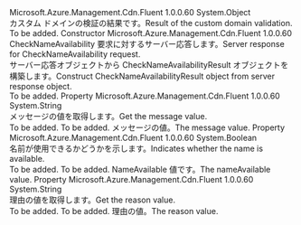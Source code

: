 <Type Name="CheckNameAvailabilityResult" FullName="Microsoft.Azure.Management.Cdn.Fluent.CheckNameAvailabilityResult">
  <TypeSignature Language="C#" Value="public class CheckNameAvailabilityResult" />
  <TypeSignature Language="ILAsm" Value=".class public auto ansi beforefieldinit CheckNameAvailabilityResult extends System.Object" />
  <TypeSignature Language="DocId" Value="T:Microsoft.Azure.Management.Cdn.Fluent.CheckNameAvailabilityResult" />
  <TypeSignature Language="VB.NET" Value="Public Class CheckNameAvailabilityResult" />
  <TypeSignature Language="F#" Value="type CheckNameAvailabilityResult = class" />
  <AssemblyInfo>
    <AssemblyName>Microsoft.Azure.Management.Cdn.Fluent</AssemblyName>
    <AssemblyVersion>1.0.0.60</AssemblyVersion>
  </AssemblyInfo>
  <Base>
    <BaseTypeName>System.Object</BaseTypeName>
  </Base>
  <Interfaces />
  <Docs>
    <summary>
             <span data-ttu-id="fad8c-101">カスタム ドメインの検証の結果です。</span><span class="sxs-lookup"><span data-stu-id="fad8c-101">Result of the custom domain validation.</span></span>
             </summary>
    <remarks>To be added.</remarks>
  </Docs>
  <Members>
    <Member MemberName=".ctor">
      <MemberSignature Language="C#" Value="public CheckNameAvailabilityResult (Microsoft.Azure.Management.Cdn.Fluent.Models.CheckNameAvailabilityOutputInner inner);" />
      <MemberSignature Language="ILAsm" Value=".method public hidebysig specialname rtspecialname instance void .ctor(class Microsoft.Azure.Management.Cdn.Fluent.Models.CheckNameAvailabilityOutputInner inner) cil managed" />
      <MemberSignature Language="DocId" Value="M:Microsoft.Azure.Management.Cdn.Fluent.CheckNameAvailabilityResult.#ctor(Microsoft.Azure.Management.Cdn.Fluent.Models.CheckNameAvailabilityOutputInner)" />
      <MemberSignature Language="VB.NET" Value="Public Sub New (inner As CheckNameAvailabilityOutputInner)" />
      <MemberSignature Language="F#" Value="new Microsoft.Azure.Management.Cdn.Fluent.CheckNameAvailabilityResult : Microsoft.Azure.Management.Cdn.Fluent.Models.CheckNameAvailabilityOutputInner -&gt; Microsoft.Azure.Management.Cdn.Fluent.CheckNameAvailabilityResult" Usage="new Microsoft.Azure.Management.Cdn.Fluent.CheckNameAvailabilityResult inner" />
      <MemberType>Constructor</MemberType>
      <AssemblyInfo>
        <AssemblyName>Microsoft.Azure.Management.Cdn.Fluent</AssemblyName>
        <AssemblyVersion>1.0.0.60</AssemblyVersion>
      </AssemblyInfo>
      <Parameters>
        <Parameter Name="inner" Type="Microsoft.Azure.Management.Cdn.Fluent.Models.CheckNameAvailabilityOutputInner" />
      </Parameters>
      <Docs>
        <param name="inner"><span data-ttu-id="fad8c-102">CheckNameAvailability 要求に対するサーバー応答します。</span><span class="sxs-lookup"><span data-stu-id="fad8c-102">Server response for CheckNameAvailability request.</span></span></param>
        <summary>
             <span data-ttu-id="fad8c-103">サーバー応答オブジェクトから CheckNameAvailabilityResult オブジェクトを構築します。</span><span class="sxs-lookup"><span data-stu-id="fad8c-103">Construct CheckNameAvailabilityResult object from server response object.</span></span>
             </summary>
        <remarks>To be added.</remarks>
      </Docs>
    </Member>
    <Member MemberName="Message">
      <MemberSignature Language="C#" Value="public string Message { get; }" />
      <MemberSignature Language="ILAsm" Value=".property instance string Message" />
      <MemberSignature Language="DocId" Value="P:Microsoft.Azure.Management.Cdn.Fluent.CheckNameAvailabilityResult.Message" />
      <MemberSignature Language="VB.NET" Value="Public ReadOnly Property Message As String" />
      <MemberSignature Language="F#" Value="member this.Message : string" Usage="Microsoft.Azure.Management.Cdn.Fluent.CheckNameAvailabilityResult.Message" />
      <MemberType>Property</MemberType>
      <AssemblyInfo>
        <AssemblyName>Microsoft.Azure.Management.Cdn.Fluent</AssemblyName>
        <AssemblyVersion>1.0.0.60</AssemblyVersion>
      </AssemblyInfo>
      <ReturnValue>
        <ReturnType>System.String</ReturnType>
      </ReturnValue>
      <Docs>
        <summary>
            <span data-ttu-id="fad8c-104">メッセージの値を取得します。</span><span class="sxs-lookup"><span data-stu-id="fad8c-104">Get the message value.</span></span>
            </summary>
        <value>To be added.</value>
        <remarks>To be added.</remarks>
        <return><span data-ttu-id="fad8c-105">メッセージの値。</span><span class="sxs-lookup"><span data-stu-id="fad8c-105">The message value.</span></span></return>
      </Docs>
    </Member>
    <Member MemberName="NameAvailable">
      <MemberSignature Language="C#" Value="public bool NameAvailable { get; }" />
      <MemberSignature Language="ILAsm" Value=".property instance bool NameAvailable" />
      <MemberSignature Language="DocId" Value="P:Microsoft.Azure.Management.Cdn.Fluent.CheckNameAvailabilityResult.NameAvailable" />
      <MemberSignature Language="VB.NET" Value="Public ReadOnly Property NameAvailable As Boolean" />
      <MemberSignature Language="F#" Value="member this.NameAvailable : bool" Usage="Microsoft.Azure.Management.Cdn.Fluent.CheckNameAvailabilityResult.NameAvailable" />
      <MemberType>Property</MemberType>
      <AssemblyInfo>
        <AssemblyName>Microsoft.Azure.Management.Cdn.Fluent</AssemblyName>
        <AssemblyVersion>1.0.0.60</AssemblyVersion>
      </AssemblyInfo>
      <ReturnValue>
        <ReturnType>System.Boolean</ReturnType>
      </ReturnValue>
      <Docs>
        <summary>
            <span data-ttu-id="fad8c-106">名前が使用できるかどうかを示します。</span><span class="sxs-lookup"><span data-stu-id="fad8c-106">Indicates whether the name is available.</span></span>
            </summary>
        <value>To be added.</value>
        <remarks>To be added.</remarks>
        <return><span data-ttu-id="fad8c-107">NameAvailable 値です。</span><span class="sxs-lookup"><span data-stu-id="fad8c-107">The nameAvailable value.</span></span></return>
      </Docs>
    </Member>
    <Member MemberName="Reason">
      <MemberSignature Language="C#" Value="public string Reason { get; }" />
      <MemberSignature Language="ILAsm" Value=".property instance string Reason" />
      <MemberSignature Language="DocId" Value="P:Microsoft.Azure.Management.Cdn.Fluent.CheckNameAvailabilityResult.Reason" />
      <MemberSignature Language="VB.NET" Value="Public ReadOnly Property Reason As String" />
      <MemberSignature Language="F#" Value="member this.Reason : string" Usage="Microsoft.Azure.Management.Cdn.Fluent.CheckNameAvailabilityResult.Reason" />
      <MemberType>Property</MemberType>
      <AssemblyInfo>
        <AssemblyName>Microsoft.Azure.Management.Cdn.Fluent</AssemblyName>
        <AssemblyVersion>1.0.0.60</AssemblyVersion>
      </AssemblyInfo>
      <ReturnValue>
        <ReturnType>System.String</ReturnType>
      </ReturnValue>
      <Docs>
        <summary>
            <span data-ttu-id="fad8c-108">理由の値を取得します。</span><span class="sxs-lookup"><span data-stu-id="fad8c-108">Get the reason value.</span></span>
            </summary>
        <value>To be added.</value>
        <remarks>To be added.</remarks>
        <return><span data-ttu-id="fad8c-109">理由の値。</span><span class="sxs-lookup"><span data-stu-id="fad8c-109">The reason value.</span></span></return>
      </Docs>
    </Member>
  </Members>
</Type>